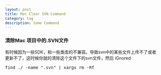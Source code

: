 ```yaml
---
layout: post
title: Mac Clear SVN Command
category: tag
description: Some Command
---
```

### 清除Mac 项目中的.SVN文件

有时候因为一些SDK，和一些类库的不兼容。导致svn中的某些文件上传不了或者更新不了，这时候你就的清除这个文件下的svn文件，然后 iGnored

<pre class="prettyprint">find ./ -name ".svn" | xargs rm -Rf</pre>

